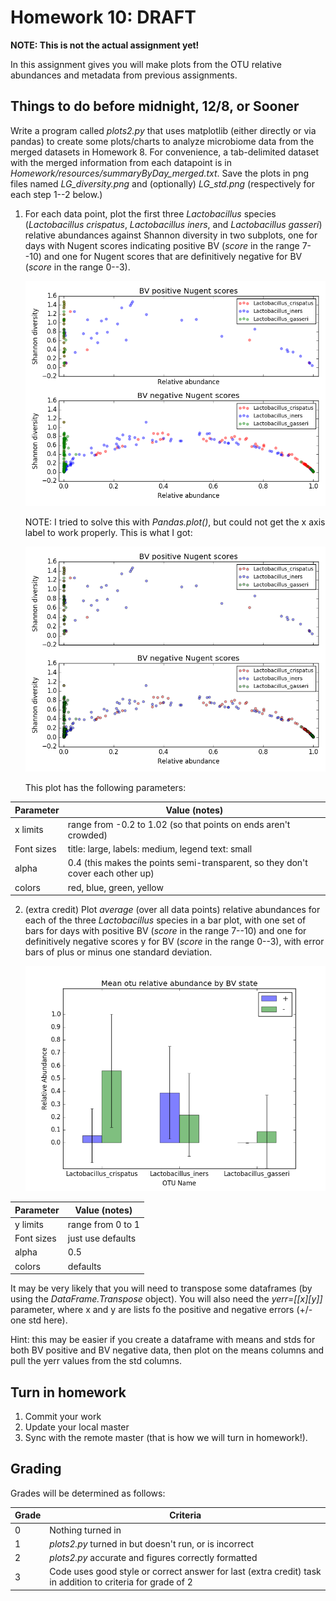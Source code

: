 # Homework 10: ****DRAFT**** 

**NOTE: This is not the actual assignment yet!**

In this assignment gives you will make plots from the OTU relative abundances and metadata from previous assignments. 

## Things to do before midnight, **12/8**, or Sooner ##

Write a program called *plots2.py* that uses matplotlib (either directly or via pandas) to create some plots/charts to analyze microbiome data from the merged datasets in Homework 8. For convenience, a tab-delimited dataset with the merged information from each datapoint is in *Homework/resources/summaryByDay_merged.txt*. Save the plots in png files named *LG_diversity.png* and (optionally) *LG_std.png* (respectively for each step 1--2 below.)

1. For each data point, plot the first three *Lactobacillus* species (*Lactobacillus crispatus*, *Lactobacillus iners*, and *Lactobacillus gasseri*) relative abundances against Shannon diversity in two subplots, one for days with Nugent scores indicating positive BV (*score* in the range 7--10) and one for Nugent scores that are definitively negative for BV (*score* in the range 0--3). 

	![Lactobacillus and bacterial vaginosis](LG_diversity.png)

	NOTE: I tried to solve this with *Pandas.plot()*, but could not get the x axis label to work properly. This is what I got:

	![Lactobacillus and bacterial vaginosis, pandas version](LG_diversity_pandas.png)

	This plot has the following parameters:

Parameter 	| Value (notes)
----------------------	| ------------------
x limits	| range from -0.2 to 1.02 (so that points on ends aren't crowded)
Font sizes	| title: large, labels: medium, legend text: small
alpha	| 0.4 (this makes the points semi-transparent, so they don't cover each other up)
colors	| red, blue, green, yellow


2. (extra credit) Plot *average* (over all data points) relative abundances for each of the three *Lactobacillus* species in a bar plot, with  one set of bars for days with  positive BV (*score* in the range 7--10) and one for definitively negative scores y for BV (*score* in the range 0--3), with error bars of plus or minus one standard deviation. 

	![Lactobacillus spp. and bacterial vaginosis](LG_std.png)

Parameter 	| Value (notes)
----------------------	| ------------------
y limits	| range from 0 to 1
Font sizes	| just use defaults
alpha	| 0.5
colors	| defaults

It may be very likely that you will need to transpose some dataframes (by using the *DataFrame.Transpose* object). You will also need the *yerr=[[x][y]]* parameter, where x and y are lists fo the positive and negative errors (+/- one std here). 

Hint: this may be easier if you create a dataframe with means and stds for both BV positive and BV negative data, then plot on the means columns and pull the yerr values from the std columns.

## Turn in homework
1. Commit your work
2. Update your local master
3. Sync with the remote master (that is how we will turn in homework!).
## Grading
Grades will be determined as follows:

Grade | Criteria 
-------- | --------------
0          | Nothing turned in
1          | *plots2.py*  turned in but doesn't run, or is incorrect
2          | *plots2.py* accurate and figures correctly formatted
3          | Code uses good style or correct answer for last (extra credit) task in addition to criteria for grade of 2